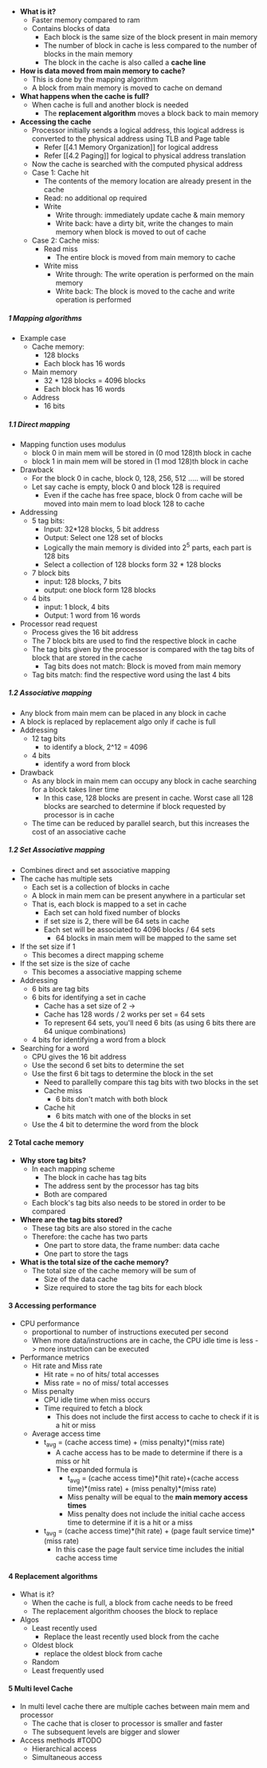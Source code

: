 
- **What is it?**
	- Faster memory compared to ram
	- Contains blocks of data
		- Each block is the same size of the block present in main memory
		- The number of block in cache is less compared to the number of blocks in the main memory
		- The block in the cache is also called a **cache line**
- **How is data moved from main memory to cache?**
	- This is done by the mapping algorithm
	- A block from main memory is moved to cache on demand
- **What happens when the cache is full?**
	- When cache is full and another block is needed
		- The **replacement algorithm** moves a block back to main memory
- **Accessing the cache**
	- Processor initially sends a logical address, this logical address is converted to the physical address using TLB and Page table 
		- Refer [[4.1 Memory Organization]] for logical address
		- Refer [[4.2 Paging]] for logical to physical address translation
	- Now the cache is searched with the computed physical address
	- Case 1: Cache hit
		- The contents of the memory location are already present in the cache
		- Read: no additional op required
		- Write
			- Write through: immediately update cache & main memory
			- Write back: have a dirty bit, write the changes to main memory when block is moved to out of cache  
	- Case 2: Cache miss:
		- Read miss
			- The entire block is moved from main memory to cache
		- Write miss
			- Write through: The write operation is performed on the main memory
			- Write back: The block is moved to the cache and write operation is performed

##### 1 **Mapping algorithms**
- Example case
	- Cache memory:
		- 128 blocks
		- Each block has 16 words
	- Main memory
		- 32 * 128 blocks = 4096 blocks
		- Each block has 16 words
	- Address
		- 16 bits

##### 1.1 **Direct mapping**
- Mapping function uses modulus
	- block 0 in main mem will be stored in (0 mod 128)th block in cache 
	- block 1 in main mem will be stored in (1 mod 128)th block in cache 
- Drawback
	- For the block 0 in cache, block 0, 128, 256, 512 ..... will be stored
	- Let say cache is empty, block 0 and block 128 is required
		- Even if the cache has free space, block 0 from cache will be moved into main mem to load block 128 to cache
- Addressing
	- 5 tag bits: 
		- Input: 32\*128 blocks, 5 bit address
		- Output: Select one 128 set of blocks   
		- Logically the main memory is divided into 2<sup>5</sup> parts, each part is 128 bits
		- Select a collection of 128 blocks form 32 * 128 blocks
	- 7 block bits
		- input: 128 blocks, 7 bits
		- output: one block form 128 blocks
	- 4 bits
		- input: 1 block, 4 bits
		- Output: 1 word from 16 words
- Processor read request
	- Process gives the 16 bit address
	- The 7 block bits are used to find the respective block in cache
	- The tag bits given by the processor is compared with the tag bits of block that are stored in the cache  
		- Tag bits does not match: Block is moved from main memory
	- Tag bits match: find the respective word using the last 4 bits

##### 1.2 Associative mapping
- Any block from main mem can be placed in any block in cache
- A block is replaced by replacement algo only if cache is full
- Addressing
	- 12 tag bits
		- to identify a block, 2^12 = 4096
	- 4 bits
		- identify a word from block
- Drawback
	- As any block in main mem can occupy any block in cache searching for a block takes liner time
		- In this case, 128 blocks are present in cache. Worst case all 128 blocks are searched to determine if block requested by processor is in cache 
	- The time can be reduced by parallel search, but this increases the cost of an associative cache 

##### 1.2 Set Associative mapping
- Combines direct and set associative mapping
- The cache has multiple sets
	- Each set is a collection of blocks in cache
	- A block in main mem can be present anywhere in a particular set
	- That is, each block is mapped to a set in cache
		- Each set can hold fixed number of blocks
		- if set size is 2, there will be 64 sets in cache
		- Each set will be associated to 4096 blocks / 64 sets
			- 64 blocks in main mem will be mapped to the same set 
- If the set size if 1
	- This becomes a direct mapping scheme
- If the set size is the size of cache 
	- This becomes a associative mapping scheme
- Addressing
	- 6 bits are tag bits
	- 6 bits for identifying a set in cache 
		- Cache has a set size of 2 -> 
		- Cache has 128 words / 2 works per set = 64 sets
		- To represent 64 sets, you'll need 6 bits (as using 6 bits there are 64 unique combinations) 
	- 4 bits for identifying a word from a block
- Searching for a word
	- CPU gives the 16 bit address
	- Use the second 6 set bits to determine the set
	- Use the first 6 bit tags to determine the block in the set
		- Need to parallelly compare this tag bits with two blocks in the set
		- Cache miss
			- 6 bits don't match with both block
		- Cache hit 
			- 6 bits match with one of the blocks in set
	- Use the 4 bit to determine the word from the block


#### 2 Total cache memory
- **Why store tag bits?**
	- In each mapping scheme
		- The block in cache has tag bits
		- The address sent by the processor has tag bits
		- Both are compared
	- Each block's tag bits also needs to be stored in order to be compared
- **Where are the tag bits stored?**
	- These tag bits are also stored in the cache
	- Therefore: the cache has two parts
		- One part to store data, the frame number: data cache
		- One part to store the tags
- **What is the total size of the cache memory?**
	- The total size of the cache memory will be sum of 
		- Size of the data cache
		- Size required to store the tag bits for each block

#### 3 Accessing performance
- CPU performance
	- proportional to number of instructions executed per second
	- When more data/instructions are in cache, the CPU idle time is less -> more instruction can be executed
- Performance metrics
	- Hit rate and Miss rate
		- Hit rate = no of hits/ total accesses
		- Miss rate = no of miss/ total accesses
	- Miss penalty
		- CPU idle time when miss occurs
		- Time required to fetch a block
			- This does not include the first access to cache to check if it is a hit or miss
	- Average access time 
		- t<sub>avg</sub> = (cache access time) + (miss penalty)\*(miss rate)
			- A cache access has to be made to determine if there is a miss or hit
			- The expanded formula is 
				- t<sub>avg</sub> = (cache access time)\*(hit rate)+(cache access time)\*(miss rate) + (miss penalty)\*(miss rate)
				- Miss penalty will be equal to the **main memory access times**
				- Miss penalty does not include the initial cache access time to determine if it is a hit or a miss
		- t<sub>avg</sub> = (cache access time)\*(hit rate) + (page fault service time)\*(miss rate)
			- In this case the page fault service time includes the initial cache access time

#### 4 Replacement algorithms
- What is it?
	- When the cache is full, a block from cache needs to be freed
	- The replacement algorithm chooses the block to replace
- Algos
	- Least recently used
		- Replace the least recently used block from the cache
	- Oldest block
		- replace the oldest block from cache
	- Random
	- Least frequently used

#### 5 Multi level Cache
- In multi level cache there are multiple caches between main mem and processor
	- The cache that is closer to processor is smaller and faster
	- The subsequent levels are bigger and slower
- Access methods #TODO 
	- Hierarchical access
	- Simultaneous access

